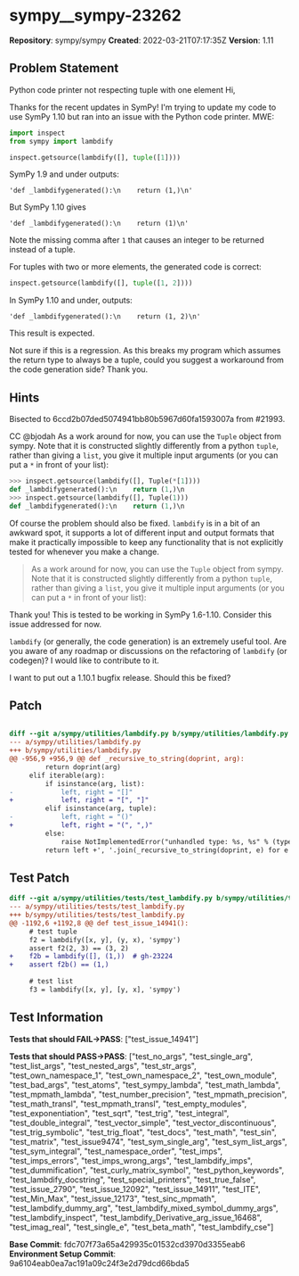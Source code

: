 # sympy__sympy-23262

**Repository**: sympy/sympy
**Created**: 2022-03-21T07:17:35Z
**Version**: 1.11

## Problem Statement

Python code printer not respecting tuple with one element
Hi,

Thanks for the recent updates in SymPy! I'm trying to update my code to use SymPy 1.10 but ran into an issue with the Python code printer. MWE:


```python
import inspect
from sympy import lambdify

inspect.getsource(lambdify([], tuple([1])))
```
SymPy 1.9 and under outputs:
```
'def _lambdifygenerated():\n    return (1,)\n'
```

But SymPy 1.10 gives

```
'def _lambdifygenerated():\n    return (1)\n'
```
Note the missing comma after `1` that causes an integer to be returned instead of a tuple. 

For tuples with two or more elements, the generated code is correct:
```python
inspect.getsource(lambdify([], tuple([1, 2])))
```
In SymPy  1.10 and under, outputs:

```
'def _lambdifygenerated():\n    return (1, 2)\n'
```
This result is expected.

Not sure if this is a regression. As this breaks my program which assumes the return type to always be a tuple, could you suggest a workaround from the code generation side? Thank you. 


## Hints

Bisected to 6ccd2b07ded5074941bb80b5967d60fa1593007a from #21993.

CC @bjodah 
As a work around for now, you can use the `Tuple` object from sympy. Note that it is constructed slightly differently from a python `tuple`, rather than giving a `list`, you give it multiple input arguments (or you can put a `*` in front of your list):
```python
>>> inspect.getsource(lambdify([], Tuple(*[1])))
def _lambdifygenerated():\n    return (1,)\n
>>> inspect.getsource(lambdify([], Tuple(1)))
def _lambdifygenerated():\n    return (1,)\n
```
Of course the problem should also be fixed. `lambdify` is in a bit of an awkward spot, it supports a lot of different input and output formats that make it practically impossible to keep any functionality that is not explicitly tested for whenever you make a change.



> As a work around for now, you can use the `Tuple` object from sympy. Note that it is constructed slightly differently from a python `tuple`, rather than giving a `list`, you give it multiple input arguments (or you can put a `*` in front of your list):

Thank you! This is tested to be working in SymPy 1.6-1.10. Consider this issue addressed for now. 

`lambdify` (or generally, the code generation) is an extremely useful tool. Are you aware of any roadmap or discussions on the refactoring of `lambdify` (or codegen)? I would like to contribute to it. 

I want to put out a 1.10.1 bugfix release. Should this be fixed?

## Patch

```diff

diff --git a/sympy/utilities/lambdify.py b/sympy/utilities/lambdify.py
--- a/sympy/utilities/lambdify.py
+++ b/sympy/utilities/lambdify.py
@@ -956,9 +956,9 @@ def _recursive_to_string(doprint, arg):
         return doprint(arg)
     elif iterable(arg):
         if isinstance(arg, list):
-            left, right = "[]"
+            left, right = "[", "]"
         elif isinstance(arg, tuple):
-            left, right = "()"
+            left, right = "(", ",)"
         else:
             raise NotImplementedError("unhandled type: %s, %s" % (type(arg), arg))
         return left +', '.join(_recursive_to_string(doprint, e) for e in arg) + right


```

## Test Patch

```diff
diff --git a/sympy/utilities/tests/test_lambdify.py b/sympy/utilities/tests/test_lambdify.py
--- a/sympy/utilities/tests/test_lambdify.py
+++ b/sympy/utilities/tests/test_lambdify.py
@@ -1192,6 +1192,8 @@ def test_issue_14941():
     # test tuple
     f2 = lambdify([x, y], (y, x), 'sympy')
     assert f2(2, 3) == (3, 2)
+    f2b = lambdify([], (1,))  # gh-23224
+    assert f2b() == (1,)
 
     # test list
     f3 = lambdify([x, y], [y, x], 'sympy')

```

## Test Information

**Tests that should FAIL→PASS**: ["test_issue_14941"]

**Tests that should PASS→PASS**: ["test_no_args", "test_single_arg", "test_list_args", "test_nested_args", "test_str_args", "test_own_namespace_1", "test_own_namespace_2", "test_own_module", "test_bad_args", "test_atoms", "test_sympy_lambda", "test_math_lambda", "test_mpmath_lambda", "test_number_precision", "test_mpmath_precision", "test_math_transl", "test_mpmath_transl", "test_empty_modules", "test_exponentiation", "test_sqrt", "test_trig", "test_integral", "test_double_integral", "test_vector_simple", "test_vector_discontinuous", "test_trig_symbolic", "test_trig_float", "test_docs", "test_math", "test_sin", "test_matrix", "test_issue9474", "test_sym_single_arg", "test_sym_list_args", "test_sym_integral", "test_namespace_order", "test_imps", "test_imps_errors", "test_imps_wrong_args", "test_lambdify_imps", "test_dummification", "test_curly_matrix_symbol", "test_python_keywords", "test_lambdify_docstring", "test_special_printers", "test_true_false", "test_issue_2790", "test_issue_12092", "test_issue_14911", "test_ITE", "test_Min_Max", "test_issue_12173", "test_sinc_mpmath", "test_lambdify_dummy_arg", "test_lambdify_mixed_symbol_dummy_args", "test_lambdify_inspect", "test_lambdify_Derivative_arg_issue_16468", "test_imag_real", "test_single_e", "test_beta_math", "test_lambdify_cse"]

**Base Commit**: fdc707f73a65a429935c01532cd3970d3355eab6
**Environment Setup Commit**: 9a6104eab0ea7ac191a09c24f3e2d79dcd66bda5

